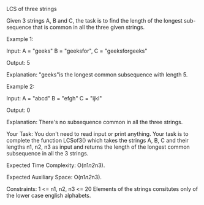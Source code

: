 LCS of three strings

Given 3 strings A, B and C, the task is to find the length of the longest sub-sequence that is common in all the three given strings.

Example 1:

Input:
A = "geeks"
B = "geeksfor", 
C = "geeksforgeeks"

Output: 5

Explanation: 
"geeks"is the longest common
subsequence with length 5.

Example 2:

Input: 
A = "abcd"
B = "efgh"
C = "ijkl"

Output: 0

Explanation: 
There's no subsequence common
in all the three strings.


Your Task:
You don't need to read input or print anything. Your task is to complete the function LCSof3() which takes the strings A, B, C and their lengths n1, n2, n3 as input and returns the length of the longest common subsequence in all the 3 strings.

Expected Time Complexity: O(n1*n2*n3).

Expected Auxiliary Space: O(n1*n2*n3).

Constraints:
1 <= n1, n2, n3 <= 20
Elements of the strings consitutes only of the lower case english alphabets.